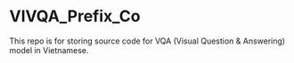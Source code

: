 # VIVQA_Prefix_Co
This repo is for storing source code for VQA (Visual Question &amp; Answering) model in Vietnamese.
